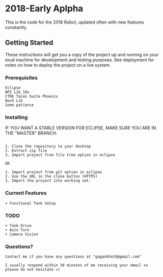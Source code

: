 # 2018-Early Aplpha

This is the code for the 2018 Robot, updated often with new features constantly. 

## Getting Started

These instructions will get you a copy of the project up and running on your local machine for development and testing purposes. See deployment for notes on how to deploy the project on a live system.

### Prerequisites

```
Eclipse
WPI Lib 18x
CTRE Talon Suite Phoenix
NavX Lib 
Some patience

```


### Installing

IF YOU WANT A STABLE VERSION FOR ECLIPSE, MAKE SURE YOU ARE IN THE "MASTER" BRANCH. 

```

1. Clone the repository to your desktop
2. Extract zip file
3. Import project from file tree option in eclipse

OR

1. Import project from git option in eclipse
2. Use the URL in the clone button (HTTPS)
3. Import the project into working set.

```


### Current Features

```
+ Functional Tank Setup

```


### TODO

```
+ Tank Drive
+ Auto Turn
+ Camera Vision

```


### Questions?

``` 
Contact me if you have any questions at "gaganbhat6@gmail.com"

I usually respond within 30 minutes of me receiving your email so please do not hesitate =)

```
